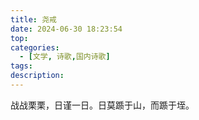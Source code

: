 ```yaml
---
title: 尧戒
date: 2024-06-30 18:23:54
top:
categories:
  - [文学, 诗歌,国内诗歌]
tags:
description:
---
```

战战栗栗，日谨一日。日莫踬于山，而踬于垤。
